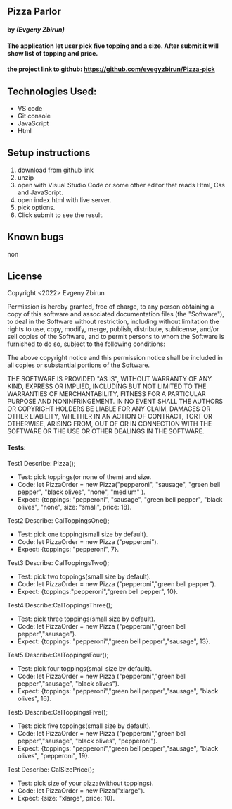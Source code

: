 ## Pizza Parlor

#### by _**(Evgeny Zbirun)**_

#### The application let user pick five topping and a size. After submit it will show list of topping and price.



#### the project link to github: https://github.com/evegyzbirun/Pizza-pick

## Technologies Used:
* VS code
* Git console
* JavaScript
* Html 

## Setup instructions

1. download from github link
2. unzip
3. open with Visual Studio Code or some other editor that reads Html, Css and JavaScript.
4. open index.html with live server.
5. pick options.
6. Click submit to see the result.

## Known bugs
 non

## License

Copyright <2022> Evgeny Zbirun

Permission is hereby granted, free of charge, to any person obtaining a copy of this software and associated documentation files (the "Software"), to deal in the Software without restriction, including without limitation the rights to use, copy, modify, merge, publish, distribute, sublicense, and/or sell copies of the Software, and to permit persons to whom the Software is furnished to do so, subject to the following conditions:

The above copyright notice and this permission notice shall be included in all copies or substantial portions of the Software.

THE SOFTWARE IS PROVIDED "AS IS", WITHOUT WARRANTY OF ANY KIND, EXPRESS OR IMPLIED, INCLUDING BUT NOT LIMITED TO THE WARRANTIES OF MERCHANTABILITY, FITNESS FOR A PARTICULAR PURPOSE AND NONINFRINGEMENT. IN NO EVENT SHALL THE AUTHORS OR COPYRIGHT HOLDERS BE LIABLE FOR ANY CLAIM, DAMAGES OR OTHER LIABILITY, WHETHER IN AN ACTION OF CONTRACT, TORT OR OTHERWISE, ARISING FROM, OUT OF OR IN CONNECTION WITH THE SOFTWARE OR THE USE OR OTHER DEALINGS IN THE SOFTWARE.

#### Tests:
Test1
Describe: Pizza();

* Test: pick toppings(or none of them) and size.
* Code: let PizzaOrder = new Pizza("pepperoni", "sausage", "green bell pepper", "black olives", "none", "medium" ).
* Expect: {toppings: "pepperoni", "sausage", "green bell pepper", "black olives", "none", size: "small", price: 18}.

Test2
Describe: CalToppingsOne();

* Test: pick one topping(small size by default).
* Code:  let PizzaOrder = new Pizza ("pepperoni").
* Expect: {toppings: "pepperoni", 7}.

Test3
Describe: CalToppingsTwo();

* Test: pick two toppings(small size by default).
* Code:  let PizzaOrder = new Pizza ("pepperoni","green bell pepper").
* Expect: {toppings:"pepperoni","green bell pepper", 10}.

Test4
Describe:CalToppingsThree();

* Test: pick three toppings(small size by default).
* Code:  let PizzaOrder = new Pizza ("pepperoni","green bell pepper","sausage").
* Expect: {toppings: "pepperoni","green bell pepper","sausage", 13}.

Test5
Describe:CalToppingsFour();

* Test: pick four toppings(small size by default).
* Code:  let PizzaOrder = new Pizza ("pepperoni","green bell pepper","sausage", "black olives").
* Expect: {toppings: "pepperoni","green bell pepper","sausage", "black olives", 16}.

Test5
Describe:CalToppingsFive();

* Test: pick five toppings(small size by default).
* Code:  let PizzaOrder = new Pizza ("pepperoni","green bell pepper","sausage", "black olives", "pepperoni").
* Expect: {toppings: "pepperoni","green bell pepper","sausage", "black olives", "pepperoni", 19}.

Test
Describe: CalSizePrice();

* Test: pick size of your pizza(without toppings).
* Code: let PizzaOrder = new Pizza("xlarge").
* Expect: {size: "xlarge", price: 10}.